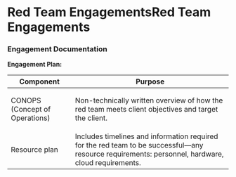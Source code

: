 # Red Team EngagementsRed Team Engagements

### Engagement Documentation

**Engagement Plan:**

| Component                                 | Purpose                                                                                                                                           |
| ----------------------------------------- | ------------------------------------------------------------------------------------------------------------------------------------------------- |
| <p>CONOPS (Concept of Operations)<br></p> | <p>Non-technically written overview of how the red team meets client objectives and target the client.<br></p>                                    |
| <p>Resource plan<br></p>                  | Includes timelines and information required for the red team to be successful—any resource requirements: personnel, hardware, cloud requirements. |

